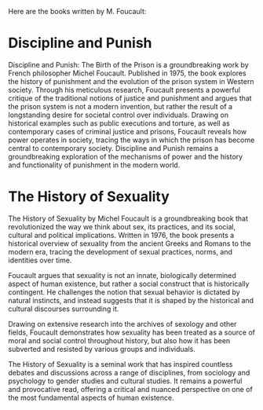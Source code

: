 Here are the books written by M. Foucault:

# Discipline and Punish

Discipline and Punish: The Birth of the Prison is a groundbreaking work by French philosopher Michel Foucault. Published in 1975, the book explores the history of punishment and the evolution of the prison system in Western society. Through his meticulous research, Foucault presents a powerful critique of the traditional notions of justice and punishment and argues that the prison system is not a modern invention, but rather the result of a longstanding desire for societal control over individuals. Drawing on historical examples such as public executions and torture, as well as contemporary cases of criminal justice and prisons, Foucault reveals how power operates in society, tracing the ways in which the prison has become central to contemporary society. Discipline and Punish remains a groundbreaking exploration of the mechanisms of power and the history and functionality of punishment in the modern world.

# The History of Sexuality

The History of Sexuality by Michel Foucault is a groundbreaking book that revolutionized the way we think about sex, its practices, and its social, cultural and political implications. Written in 1976, the book presents a historical overview of sexuality from the ancient Greeks and Romans to the modern era, tracing the development of sexual practices, norms, and identities over time.

Foucault argues that sexuality is not an innate, biologically determined aspect of human existence, but rather a social construct that is historically contingent. He challenges the notion that sexual behavior is dictated by natural instincts, and instead suggests that it is shaped by the historical and cultural discourses surrounding it.

Drawing on extensive research into the archives of sexology and other fields, Foucault demonstrates how sexuality has been treated as a source of moral and social control throughout history, but also how it has been subverted and resisted by various groups and individuals.

The History of Sexuality is a seminal work that has inspired countless debates and discussions across a range of disciplines, from sociology and psychology to gender studies and cultural studies. It remains a powerful and provocative read, offering a critical and nuanced perspective on one of the most fundamental aspects of human existence.

